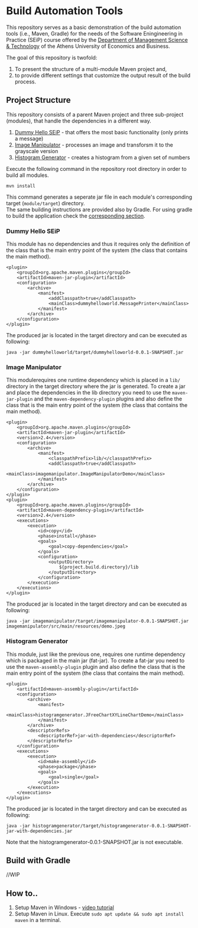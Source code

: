 # Build Automation Tools
This repository serves as a basic demonstration of the build automation tools (i.e., Maven, Gradle) for the needs of the Software Eningineering in Practice (SEiP) course offered by the [Department of Management Science & Technology](https://www.dept.aueb.gr/en/dmst) of the Athens University of Economics and Business. 

The goal of this repository is twofold:
1) To present the structure of a multi-module Maven project and,
2) to provide different settings that customize the output result of the build process. 

## Project Structure
This repository consists of a parent Maven project and three sub-project (modules), that handle the dependencies in a different way.
1) [Dummy Hello SEiP](dummyhelloworld) - that offers the most basic functionality (only prints a message)
2) [Image Manipulator](histogramgenerator) - processes an image and transforsm it to the grayscale version
3) [Histogram Generator](imagemanipulator) - creates a histogram from a given set of numbers

Execute the following command in the repository root directory in order to build all modules. 
```
mvn install
```
This command generates a seperate jar file in each module's corresponding target (```module/target```) directory.  
The same building instructions are provided also by Gradle. For using gradle to build the application check the [corresponding section](#build-with-gradle). 

### Dummy Hello SEiP
This module has no dependencies and thus it requires only the definition of the class that is the main entry point of the system (the class that contains the main method). 
```
<plugin>
	<groupId>org.apache.maven.plugins</groupId>
	<artifactId>maven-jar-plugin</artifactId>
	<configuration>
		<archive>
			<manifest>
				<addClasspath>true</addClasspath>
				<mainClass>dummyhelloworld.MessagePrinter</mainClass>
			</manifest>
		</archive>
	</configuration>
</plugin>
```

The produced jar is located in the target directory and can be executed as following:
```
java -jar dummyhelloworld/target/dummyhelloworld-0.0.1-SNAPSHOT.jar
```

### Image Manipulator
This modulerequires one runtime dependency which is placed in a ```lib/``` directory in the target directory where the jar is generated. To create a jar and place the dependencies in the lib directory you need to use the ```maven-jar-plugin``` and the ```maven-dependency-plugin``` plugins and also define the class that is the main entry point of the system (the class that contains the main method). 
```
<plugin>
	<groupId>org.apache.maven.plugins</groupId>
	<artifactId>maven-jar-plugin</artifactId>
	<version>2.4</version>
	<configuration>
		<archive>
			<manifest>
				<classpathPrefix>lib/</classpathPrefix>
				<addClasspath>true</addClasspath>
				<mainClass>imagemanipulator.ImageManipulatorDemo</mainClass>
			</manifest>
		</archive>
	</configuration>
</plugin>
<plugin>
	<groupId>org.apache.maven.plugins</groupId>
	<artifactId>maven-dependency-plugin</artifactId>
	<version>2.4</version>
	<executions>
		<execution>
			<id>copy</id>
			<phase>install</phase>
			<goals>
				<goal>copy-dependencies</goal>
			</goals>
			<configuration>
				<outputDirectory>
					${project.build.directory}/lib
				</outputDirectory>
			</configuration>
		</execution>
	</executions>
</plugin>
```
The produced jar is located in the target directory and can be executed as following:
```
java -jar imagemanipulator/target/imagemanipulator-0.0.1-SNAPSHOT.jar imagemanipulator/src/main/resources/demo.jpeg
```

### Histogram Generator
This module, just like the previous one, requires one runtime dependency which is packaged in the main jar (fat-jar). To create a fat-jar you need to use the ```maven-assembly-plugin``` plugin and also define the class that is the main entry point of the system (the class that contains the main method). 
```
<plugin>
	<artifactId>maven-assembly-plugin</artifactId>
	<configuration>
		<archive>
			<manifest>
			  <mainClass>histogramgenerator.JFreeChartXYLineChartDemo</mainClass> 
			</manifest>
		</archive>
		<descriptorRefs>
			<descriptorRef>jar-with-dependencies</descriptorRef>
		</descriptorRefs>
	</configuration>
	<executions>
		<execution>
			<id>make-assembly</id>
			<phase>package</phase>
			<goals>
				<goal>single</goal>
			</goals>
		</execution>
	</executions>
</plugin>
```

The produced jar is located in the target directory and can be executed as following:
```
java -jar histogramgenerator/target/histogramgenerator-0.0.1-SNAPSHOT-jar-with-dependencies.jar
```
Note that the histogramgenerator-0.0.1-SNAPSHOT.jar is not executable. 

## Build with Gradle
//WIP

## How to..
1) Setup Maven in Windows - [video tutorial](https://www.youtube.com/watch?v=JhZcaL-QRdQ&feature=youtu.be)
2) Setup Maven in Linux. Execute ```sudo apt update && sudo apt install maven``` in a terminal. 

